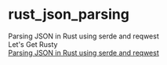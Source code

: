 # rust_json_parsing

Parsing JSON in Rust using serde and reqwest
<br>
Let's Get Rusty
<br>
[Parsing JSON in Rust using serde and reqwest](https://youtu.be/ogpE4hviXyA)
